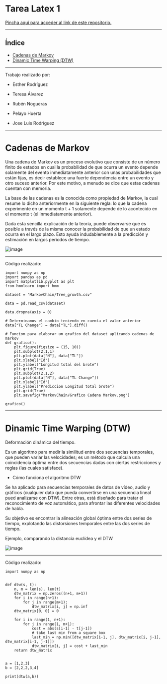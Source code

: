 # Tarea Latex 1

[Pincha aquí para acceder al link de este repositorio.](https://github.com/tereesaalvarez/Tarea-Latex-1.git)

---

## Índice
* [Cadenas de Markov](#1)
* [Dinamic Time Warping (DTW)](#2)

---

Trabajo realizado por: 

*  Esther Rodríguez 

*  Teresa Álvarez 

*  Rubén Nogueras

*  Pelayo Huerta

*  Jose Luis Rodríguez

---
  
  # Cadenas de Markov<a name="1"></a>
  
  Una cadena de Markov es un proceso evolutivo que consiste de un número finito de estados en cual la probabilidad de que ocurra un evento depende solamente del evento inmediatamente anterior con unas probabilidades que están fijas, es decir establece una fuerte dependencia entre un evento y otro suceso anterior.
Por este motivo, a menudo se dice que estas cadenas cuentan con memoria.

La base de las cadenas es la conocida como propiedad de Markov, la cual resume lo dicho anteriormente en la siguiente regla: lo que la cadena experimente en un momento t + 1 solamente depende de lo acontecido en el momento t (el inmediatamente anterior).

Dada esta sencilla explicación de la teoría, puede observarse que es posible a través de la misma conocer la probabilidad de que un estado ocurra en el largo plazo. Esto ayuda indudablemente a la predicción y estimación en largos periodos de tiempo.

![image](https://user-images.githubusercontent.com/91721860/193780269-711ade0f-0da7-4dbc-8ec2-340b099418a6.png)

---

Código realizado:

```Python3
import numpy as np
import pandas as pd
import matplotlib.pyplot as plt
from hmmlearn import hmm

dataset = "MarkovChain/Tree_growth.csv"

data = pd.read_csv(dataset)

data.dropna(axis = 0)

# Determinamos el cambio teniendo en cuenta el valor anterior
data["TL Change"] = data["TL"].diff()

# Funcion para elaborar un grafico del dataset aplicando cadenas de markov
def grafico():
    plt.figure(figsize = (15, 10))
    plt.subplot(2,1,1)
    plt.plot(data["N"], data["TL"])
    plt.xlabel("Id")
    plt.ylabel("Longitud total del brote")
    plt.grid(True)
    plt.subplot(2,1,2)
    plt.plot(data["N"], data["TL Change"])
    plt.xlabel("Id")
    plt.ylabel("Prediccion Longitud total brote")
    plt.grid(True)
    plt.savefig("MarkovChain/Grafico Cadena Markov.png")

grafico()

```

---
  
# Dinamic Time Warping (DTW)<a name="2"></a>
Deformación dinámica del tiempo.

Es un algoritmo para medir la similitud entre dos secuencias temporales, que pueden variar las velocidades; es un método que calcula una coincidencia óptima entre dos secuencias dadas con ciertas restricciones y reglas (las cuales satisface).

* Cómo funciona el algoritmo DTW

Se ha aplicado para secuencias temporales de datos de vídeo, audio y gráficos (cualquier dato que pueda convertirse en una secuencia lineal pued analizarse con DTW).
Entre otras, está diseñado para tratar el reconocimiento de voz automático, para afrontar las diferentes velocidades de habla.

Su objetivo es encontrar la alineación global óptima entre dos series de tiempo, explotando las distorsiones temporales entre las dos series de tiempo.

Ejemplo, comparando la distancia euclídea y el DTW

![image](https://user-images.githubusercontent.com/91721860/193786916-10777e35-933b-4cf8-990f-e0f9d57021cd.png)

---

Código realizado: 

```Python3
import numpy as np


def dtw(s, t):
    n, m = len(s), len(t)
    dtw_matrix = np.zeros((n+1, m+1))
    for i in range(n+1):
        for j in range(m+1):
            dtw_matrix[i, j] = np.inf
    dtw_matrix[0, 0] = 0
    
    for i in range(1, n+1):
        for j in range(1, m+1):
            cost = abs(s[i-1] - t[j-1])
            # take last min from a square box
            last_min = np.min([dtw_matrix[i-1, j], dtw_matrix[i, j-1], dtw_matrix[i-1, j-1]])
            dtw_matrix[i, j] = cost + last_min
    return dtw_matrix


a = [1,2,3]
b = [2,2,2,3,4]

print(dtw(a,b))

```

